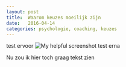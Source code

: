 ```yaml
---
layout: post
title:  Waarom keuzes moeilijk zijn
date:   2016-04-14 
categories: psychologie, coaching, keuzes
---
```

test ervoor
![My helpful screenshot](http://www.bite-it.eu/aanbod/droomdurfdoe.jpg)
test erna

Nu zou ik hier toch graag tekst zien
